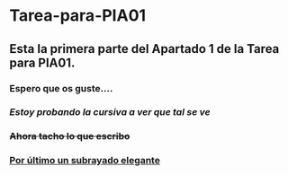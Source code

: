 # Tarea-para-PIA01
## Esta la primera parte del Apartado 1 de la Tarea para PIA01.
### Espero que os guste....
### _Estoy probando la cursiva a ver que tal se ve_
###  ~~Ahora tacho lo que escribo~~
### <ins>Por último un subrayado elegante </ins>
